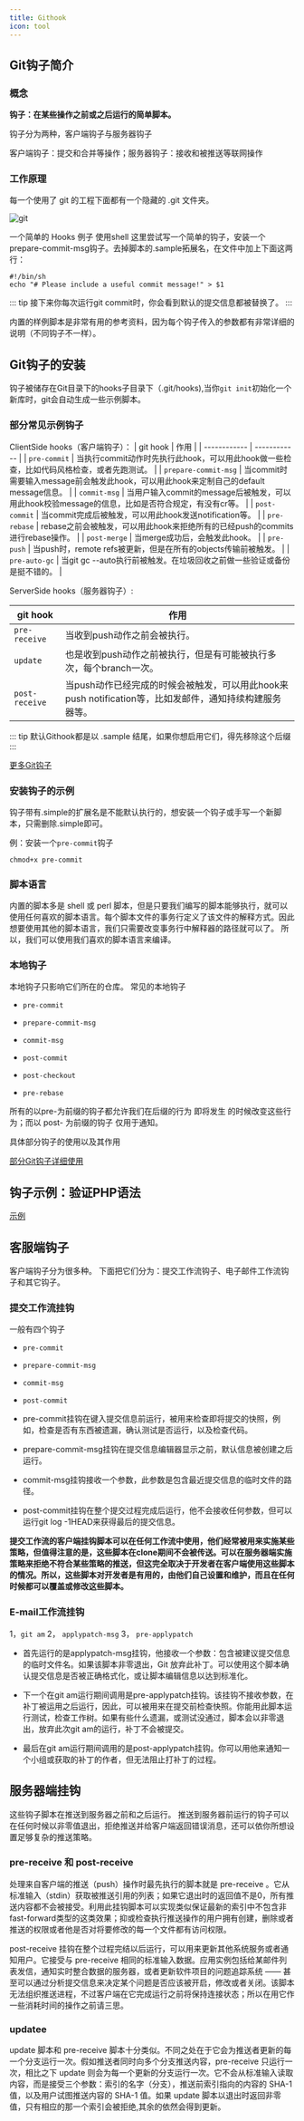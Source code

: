 ```yaml
---
title: Githook
icon: tool
---
```


## Git钩子简介

### 概念

**钩子：在某些操作之前或之后运行的简单脚本。**

钩子分为两种，客户端钩子与服务器钩子

客户端钩子：提交和合并等操作；服务器钩子：接收和被推送等联网操作

### 工作原理

每一个使用了 git 的工程下面都有一个隐藏的 .git 文件夹。

![git](https://img2018.cnblogs.com/blog/733258/202002/733258-20200204180050399-1177433138.png)

一个简单的 Hooks 例子
使用shell 这里尝试写一个简单的钩子，安装一个prepare-commit-msg钩子。去掉脚本的.sample拓展名，在文件中加上下面这两行：

```shell
#!/bin/sh
echo "# Please include a useful commit message!" > $1
```

::: tip
接下来你每次运行git commit时，你会看到默认的提交信息都被替换了。
:::

内置的样例脚本是非常有用的参考资料，因为每个钩子传入的参数都有非常详细的说明（不同钩子不一样）。

## Git钩子的安装

钩子被储存在Git目录下的hooks子目录下（.git/hooks),当你`git init`初始化一个新库时，git会自动生成一些示例脚本。

### 部分常见示例钩子

ClientSide hooks（客户端钩子）：
| git hook |  作用 |
| ------------ | ------------ |
|   `pre-commit` | 当执行commit动作时先执行此hook，可以用此hook做一些检查，比如代码风格检查，或者先跑测试。  |
|  `prepare-commit-msg` | 当commit时需要输入message前会触发此hook，可以用此hook来定制自己的default message信息。  |
|  `commit-msg` |  当用户输入commit的message后被触发，可以用此hook校验message的信息，比如是否符合规定，有没有cr等。 |
|  `post-commit` |   当commit完成后被触发，可以用此hook发送notification等。 |
| `pre-rebase`  |  rebase之前会被触发，可以用此hook来拒绝所有的已经push的commits进行rebase操作。  |
|  `post-merge` | 当merge成功后，会触发此hook。  |
| `pre-push`  | 当push时，remote refs被更新，但是在所有的objects传输前被触发。  |
| `pre-auto-gc`  | 当git gc --auto执行前被触发。在垃圾回收之前做一些验证或备份是挺不错的。  |

ServerSide hooks（服务器钩子）:

|  git hook | 作用  |
| ------------ | ------------ |
| `pre-receive`  |  当收到push动作之前会被执行。 |
|  `update` | 也是收到push动作之前被执行，但是有可能被执行多次，每个branch一次。  |
| `post-receive`  |  当push动作已经完成的时候会被触发，可以用此hook来push notification等，比如发邮件，通知持续构建服务器等。 |

::: tip
默认Githook都是以 .sample 结尾，如果你想启用它们，得先移除这个后缀
:::

[更多Git钩子](http://https://www.git-scm.com/book/zh/v2/%E8%87%AA%E5%AE%9A%E4%B9%89-Git-Git-%E9%92%A9%E5%AD%90 "Git钩子")

### 安装钩子的示例

钩子带有.simple的扩展名是不能默认执行的，想安装一个钩子或手写一个新脚本，只需删除.simple即可。

例：安装一个`pre-commit`钩子

```shell
chmod+x pre-commit
```

### 脚本语言

内置的脚本多是 shell 或 perl 脚本，但是只要我们编写的脚本能够执行，就可以使用任何喜欢的脚本语言。每个脚本文件的事务行定义了该文件的解释方式。因此想要使用其他的脚本语言，我们只需要改变事务行中解释器的路径就可以了。
所以，我们可以使用我们喜欢的脚本语言来编译。

### 本地钩子

本地钩子只影响它们所在的仓库。
常见的本地钩子

- `pre-commit`

- `prepare-commit-msg`

- `commit-msg`

- `post-commit`

- `post-checkout`

- `pre-rebase`

所有的以pre-为前缀的钩子都允许我们在后缀的行为 即将发生 的时候改变这些行为；而以 post- 为前缀的钩子 仅用于通知。

具体部分钩子的使用以及其作用

[部分Git钩子详细使用](http://http://malcolmyu.github.io/malnote/2015/10/16/Git-Hooks/#%E5%AE%89%E8%A3%85%E9%92%A9%E5%AD%90 "部分Git钩子详细使用")

## 钩子示例：验证PHP语法

[示例](http://https://blog.csdn.net/culi4814/article/details/108342453?ops_request_misc=%257B%2522request%255Fid%2522%253A%2522160656183719721942251893%2522%252C%2522scm%2522%253A%252220140713.130102334.pc%255Fall.%2522%257D&request_id=160656183719721942251893&biz_id=0&utm_medium=distribute.pc_search_result.none-task-blog-2~all~first_rank_v2~rank_v28_p-3-108342453.pc_first_rank_v2_rank_v28p&utm_term=%E5%AE%89%E8%A3%85git%E9%92%A9%E5%AD%90 "示例")

## 客服端钩子

客户端钩子分为很多种。 下面把它们分为：提交工作流钩子、电子邮件工作流钩子和其它钩子。

### 提交工作流挂钩

一般有四个钩子

- `pre-commit`

- `prepare-commit-msg`  
  
- `commit-msg`  

- `post-commit`

- pre-commit挂钩在键入提交信息前运行，被用来检查即将提交的快照，例如，检查是否有东西被遗漏，确认测试是否运行，以及检查代码。

- prepare-commit-msg挂钩在提交信息编辑器显示之前，默认信息被创建之后运行。

- commit-msg挂钩接收一个参数，此参数是包含最近提交信息的临时文件的路径。

- post-commit挂钩在整个提交过程完成后运行，他不会接收任何参数，但可以运行git log -1HEAD来获得最后的提交信息。

**提交工作流的客户端挂钩脚本可以在任何工作流中使用，他们经常被用来实施某些策略，但值得注意的是，这些脚本在clone期间不会被传送。可以在服务器端实施策略来拒绝不符合某些策略的推送，但这完全取决于开发者在客户端使用这些脚本的情况。所以，这些脚本对开发者是有用的，由他们自己设置和维护，而且在任何时候都可以覆盖或修改这些脚本。**

### E-mail工作流挂钩

1，`git am`  2， `applypatch-msg`  3， `pre-applypatch`

- 首先运行的是applypatch-msg挂钩，他接收一个参数：包含被建议提交信息的临时文件名。如果该脚本非零退出，Git 放弃此补丁。可以使用这个脚本确认提交信息是否被正确格式化，或让脚本编辑信息以达到标准化。

- 下一个在git am运行期间调用是pre-applypatch挂钩。该挂钩不接收参数，在补丁被运用之后运行，因此，可以被用来在提交前检查快照。你能用此脚本运行测试，检查工作树。如果有些什么遗漏，或测试没通过，脚本会以非零退出，放弃此次git am的运行，补丁不会被提交。

- 最后在git am运行期间调用的是post-applypatch挂钩。你可以用他来通知一个小组或获取的补丁的作者，但无法阻止打补丁的过程。

## 服务器端挂钩

这些钩子脚本在推送到服务器之前和之后运行。 推送到服务器前运行的钩子可以在任何时候以非零值退出，拒绝推送并给客户端返回错误消息，还可以依你所想设置足够复杂的推送策略。

### pre-receive 和 post-receive

处理来自客户端的推送（push）操作时最先执行的脚本就是 pre-receive 。它从标准输入（stdin）获取被推送引用的列表；如果它退出时的返回值不是0，所有推送内容都不会被接受。利用此挂钩脚本可以实现类似保证最新的索引中不包含非fast-forward类型的这类效果；抑或检查执行推送操作的用户拥有创建，删除或者推送的权限或者他是否对将要修改的每一个文件都有访问权限。

post-receive 挂钩在整个过程完结以后运行，可以用来更新其他系统服务或者通知用户。它接受与 pre-receive 相同的标准输入数据。应用实例包括给某邮件列表发信，通知实时整合数据的服务器，或者更新软件项目的问题追踪系统 —— 甚至可以通过分析提交信息来决定某个问题是否应该被开启，修改或者关闭。该脚本无法组织推送进程，不过客户端在它完成运行之前将保持连接状态；所以在用它作一些消耗时间的操作之前请三思。

### updatee

update 脚本和 pre-receive 脚本十分类似。不同之处在于它会为推送者更新的每一个分支运行一次。假如推送者同时向多个分支推送内容，pre-receive 只运行一次，相比之下 update 则会为每一个更新的分支运行一次。它不会从标准输入读取内容，而是接受三个参数：索引的名字（分支），推送前索引指向的内容的 SHA-1 值，以及用户试图推送内容的 SHA-1 值。如果 update 脚本以退出时返回非零值，只有相应的那一个索引会被拒绝,其余的依然会得到更新。
